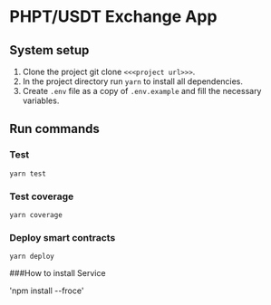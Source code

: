 # PHPT/USDT Exchange App


## System setup

1. Clone the project git clone `<<<project url>>>`.
2. In the project directory run `yarn` to install all dependencies.
3. Create `.env` file as a copy of `.env.example` and fill the necessary variables.

## Run commands

### Test

`yarn test`

### Test coverage

`yarn coverage`

### Deploy smart contracts

`yarn deploy`

###How to install Service 

'npm install --froce'
